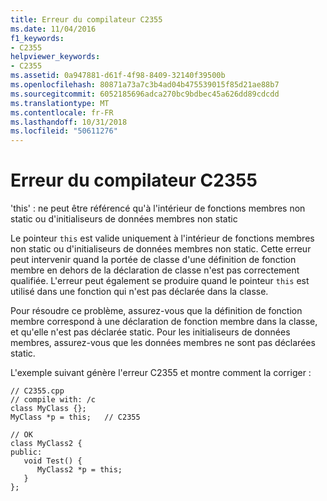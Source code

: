 ```yaml
---
title: Erreur du compilateur C2355
ms.date: 11/04/2016
f1_keywords:
- C2355
helpviewer_keywords:
- C2355
ms.assetid: 0a947881-d61f-4f98-8409-32140f39500b
ms.openlocfilehash: 80871a73a7c3b4ad04b475539015f85d21ae88b7
ms.sourcegitcommit: 6052185696adca270bc9bdbec45a626dd89cdcdd
ms.translationtype: MT
ms.contentlocale: fr-FR
ms.lasthandoff: 10/31/2018
ms.locfileid: "50611276"
---
```

# <a name="compiler-error-c2355"></a>Erreur du compilateur C2355

'this' : ne peut être référencé qu'à l'intérieur de fonctions membres non static ou d'initialiseurs de données membres non static

Le pointeur `this` est valide uniquement à l'intérieur de fonctions membres non static ou d'initialiseurs de données membres non static. Cette erreur peut intervenir quand la portée de classe d'une définition de fonction membre en dehors de la déclaration de classe n'est pas correctement qualifiée. L'erreur peut également se produire quand le pointeur `this` est utilisé dans une fonction qui n'est pas déclarée dans la classe.

Pour résoudre ce problème, assurez-vous que la définition de fonction membre correspond à une déclaration de fonction membre dans la classe, et qu'elle n'est pas déclarée static. Pour les initialiseurs de données membres, assurez-vous que les données membres ne sont pas déclarées static.

L'exemple suivant génère l'erreur C2355 et montre comment la corriger :

```
// C2355.cpp
// compile with: /c
class MyClass {};
MyClass *p = this;   // C2355

// OK
class MyClass2 {
public:
   void Test() {
      MyClass2 *p = this;
   }
};
```